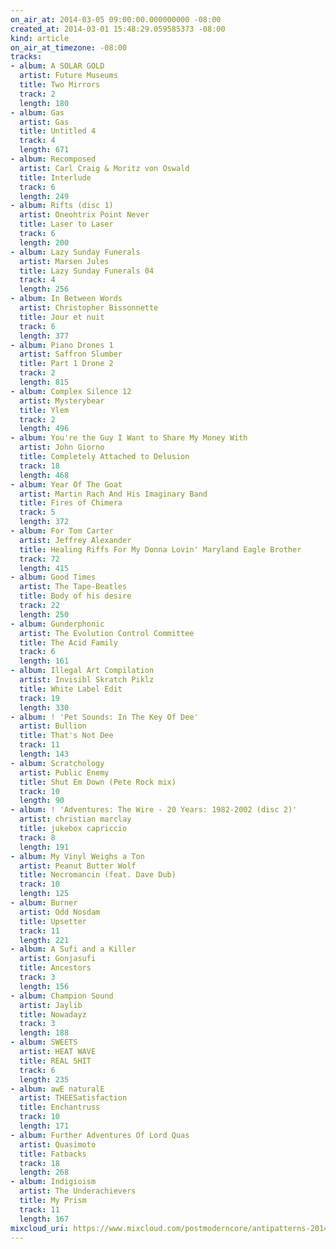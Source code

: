 ```yaml
---
on_air_at: 2014-03-05 09:00:00.000000000 -08:00
created_at: 2014-03-01 15:48:29.059585373 -08:00
kind: article
on_air_at_timezone: -08:00
tracks:
- album: A SOLAR GOLD
  artist: Future Museums
  title: Two Mirrors
  track: 2
  length: 180
- album: Gas
  artist: Gas
  title: Untitled 4
  track: 4
  length: 671
- album: Recomposed
  artist: Carl Craig & Moritz von Oswald
  title: Interlude
  track: 6
  length: 249
- album: Rifts (disc 1)
  artist: Oneohtrix Point Never
  title: Laser to Laser
  track: 6
  length: 200
- album: Lazy Sunday Funerals
  artist: Marsen Jules
  title: Lazy Sunday Funerals 04
  track: 4
  length: 256
- album: In Between Words
  artist: Christopher Bissonnette
  title: Jour et nuit
  track: 6
  length: 377
- album: Piano Drones 1
  artist: Saffron Slumber
  title: Part 1 Drone 2
  track: 2
  length: 815
- album: Complex Silence 12
  artist: Mysterybear
  title: Ylem
  track: 2
  length: 496
- album: You're the Guy I Want to Share My Money With
  artist: John Giorno
  title: Completely Attached to Delusion
  track: 18
  length: 468
- album: Year Of The Goat
  artist: Martin Rach And His Imaginary Band
  title: Fires of Chimera
  track: 5
  length: 372
- album: For Tom Carter
  artist: Jeffrey Alexander
  title: Healing Riffs For My Donna Lovin' Maryland Eagle Brother
  track: 72
  length: 415
- album: Good Times
  artist: The Tape-Beatles
  title: Body of his desire
  track: 22
  length: 250
- album: Gunderphonic
  artist: The Evolution Control Committee
  title: The Acid Family
  track: 6
  length: 161
- album: Illegal Art Compilation
  artist: Invisibl Skratch Piklz
  title: White Label Edit
  track: 19
  length: 330
- album: ! 'Pet Sounds: In The Key Of Dee'
  artist: Bullion
  title: That's Not Dee
  track: 11
  length: 143
- album: Scratchology
  artist: Public Enemy
  title: Shut Em Down (Pete Rock mix)
  track: 10
  length: 90
- album: ! 'Adventures: The Wire - 20 Years: 1982-2002 (disc 2)'
  artist: christian marclay
  title: jukebox capriccio
  track: 8
  length: 191
- album: My Vinyl Weighs a Ton
  artist: Peanut Butter Wolf
  title: Necromancin (feat. Dave Dub)
  track: 10
  length: 125
- album: Burner
  artist: Odd Nosdam
  title: Upsetter
  track: 11
  length: 221
- album: A Sufi and a Killer
  artist: Gonjasufi
  title: Ancestors
  track: 3
  length: 156
- album: Champion Sound
  artist: Jaylib
  title: Nowadayz
  track: 3
  length: 188
- album: SWEETS
  artist: HEAT WAVE
  title: REAL SHIT
  track: 6
  length: 235
- album: awE naturalE
  artist: THEESatisfaction
  title: Enchantruss
  track: 10
  length: 171
- album: Further Adventures Of Lord Quas
  artist: Quasimoto
  title: Fatbacks
  track: 18
  length: 268
- album: Indigioism
  artist: The Underachievers
  title: My Prism
  track: 11
  length: 167
mixcloud_uri: https://www.mixcloud.com/postmoderncore/antipatterns-2014-03-05/
---
```

